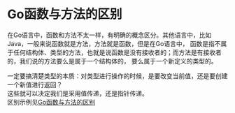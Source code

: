 # Go函数与方法的区别
在Go语言中，函数和方法不太一样，有明确的概念区分。其他语言中，比如Java，一般来说函数就是方法，方法就是函数，但是在Go语言中，
函数是指不属于任何结构体、类型的方法，也就是说函数是没有接收者的；而方法是有接收者的，我们说的方法要么是属于一个结构体的，
要么属于一个新定义的类型的。  

一定要搞清楚类型的本质：对类型进行操作的时候，是要改变当前值，还是要创建一个新值进行返回？  
这些就可以决定我们是采用值传递，还是指针传递。  
区别示例见[Go函数与方法的区别](Go函数与方法的区别.go)
